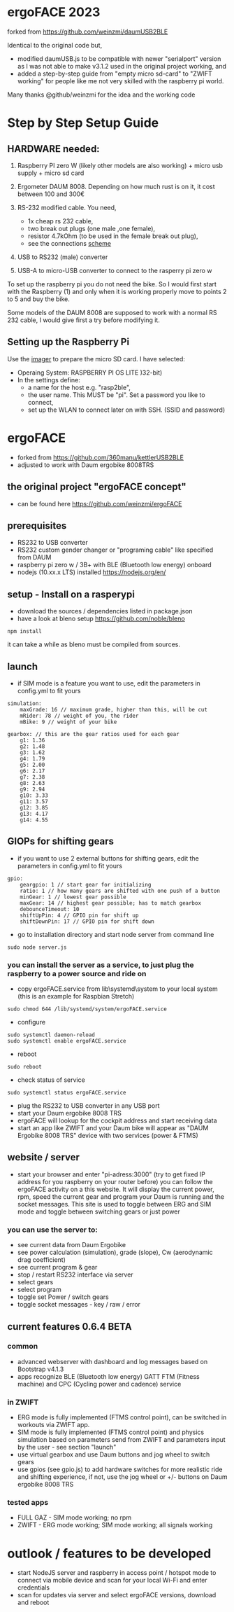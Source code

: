 # ergoFACE 2023
forked from https://github.com/weinzmi/daumUSB2BLE 

Identical to the original code but,
* modified daumUSB.js to be compatible with newer "serialport" version as I was not able to make v3.1.2 used in the original project working, and
* added a step-by-step guide from "empty micro sd-card" to "ZWIFT working" for people like me not very skilled with the raspberry pi world.

Many thanks @github/weinzmi for the idea and the working code

# Step by Step Setup Guide

## HARDWARE needed:
1. Raspberry PI zero W  (likely other models are also working) + micro usb supply + micro sd card

2. Ergometer DAUM 8008. Depending on how much rust is on it, it cost between 100 and 300€
3. RS-232 modified cable. You need,
   * 1x cheap rs 232 cable,
   * two break out plugs (one male ,one female),
   * resistor 4.7kOhm (to be used in the female break out plug),
   * see the connections [scheme](https://bikeboard.at/forum/topic/1564-schnittstellenkabel-rs-232-an-pc/#comment-2424750)
4. USB to RS232 (male) converter
5. USB-A to micro-USB converter to connect to the rasperry pi zero w

To set up the raspberry pi you do not need the bike. So I would first start with the Raspberry (1) and only when it is working properly move to points 2 to 5 and buy the bike.

Some models of the DAUM 8008 are supposed to work with a normal RS 232 cable, I would give first a try before modifying it.

## Setting up the Raspberry Pi
Use the [imager](https://www.raspberrypi.com/software/) to prepare the micro SD card. I have selected:
* Operaing System: RASPBERRY PI OS LITE )32-bit)
* In the settings define:
  * a name for the host e.g. "rasp2ble", 
  * the user name. This MUST be "pi".  Set a password you like to connect,
  * set up the WLAN to connect later on with SSH. (SSID and password)

# ergoFACE
* forked from https://github.com/360manu/kettlerUSB2BLE
* adjusted to work with Daum ergobike 8008TRS

## the original project "ergoFACE concept"
* can be found here https://github.com/weinzmi/ergoFACE

## prerequisites
* RS232 to USB converter
* RS232 custom gender changer or "programing cable" like specified from DAUM
* raspberry pi zero w / 3B+ with BLE (Bluetooth low energy) onboard
* nodejs (10.xx.x LTS) installed https://nodejs.org/en/

## setup - Install on a rasperypi
* download the sources / dependencies listed in package.json
* have a look at bleno setup https://github.com/noble/bleno

```shell
npm install
```

it can take a while as bleno must be compiled from sources.

## launch
* if SIM mode is a feature you want to use, edit the parameters in config.yml to fit yours
```
simulation:
    maxGrade: 16 // maximum grade, higher than this, will be cut
    mRider: 78 // weight of you, the rider
    mBike: 9 // weight of your bike

gearbox: // this are the gear ratios used for each gear
    g1: 1.36
    g2: 1.48
    g3: 1.62
    g4: 1.79
    g5: 2.00
    g6: 2.17
    g7: 2.38
    g8: 2.63
    g9: 2.94
    g10: 3.33
    g11: 3.57
    g12: 3.85
    g13: 4.17
    g14: 4.55
```

## GIOPs for shifting gears
* if you want to use 2 external buttons for shifting gears, edit the parameters in config.yml to fit yours
```
gpio:
    geargpio: 1 // start gear for initializing
    ratio: 1 // how many gears are shifted with one push of a button
    minGear: 1 // lowest gear possible
    maxGear: 14 // highest gear possible; has to match gearbox
    debounceTimeout: 10
    shiftUpPin: 4 // GPIO pin for shift up
    shiftDownPin: 17 // GPIO pin for shift down
```

* go to installation directory and start node server from command line
```shell
sudo node server.js
```
### you can install the server as a service, to just plug the raspberry to a power source and ride on

* copy ergoFACE.service from lib\systemd\system to your local system (this is an example for Raspbian Stretch)
```shell
sudo chmod 644 /lib/systemd/system/ergoFACE.service
```
* configure
```shell
sudo systemctl daemon-reload
sudo systemctl enable ergoFACE.service
```
* reboot
```shell
sudo reboot
```
* check status of service
```shell
sudo systemctl status ergoFACE.service
```

* plug the RS232 to USB converter in any USB port
* start your Daum ergobike 8008 TRS
* ergoFACE will lookup for the cockpit address and start receiving data
* start an app like ZWIFT and your Daum bike will appear as "DAUM Ergobike 8008 TRS" device with two services (power & FTMS)

## website / server
* start your browser and enter "pi-adress:3000" (try to get fixed IP address for you raspberry on your router before)
you can follow the ergoFACE activity on a this website.
It will display the current power, rpm, speed
the current gear and program your Daum is running and the socket messages.
This site is used to toggle between ERG and SIM mode and toggle between switching gears or just power
### you can use the server to:
* see current data from Daum Ergobike
* see power calculation (simulation), grade (slope), Cw (aerodynamic drag coefficient)
* see current program & gear
* stop / restart RS232 interface via server
* select gears
* select program
* toggle set Power / switch gears
* toggle socket messages - key / raw / error

## current features 0.6.4 BETA
### common
* advanced webserver with dashboard and log messages based on Bootstrap v4.1.3
* apps recognize BLE (Bluetooth low energy) GATT FTM (Fitness machine) and CPC (Cycling power and cadence) service
### in ZWIFT
* ERG mode is fully implemented (FTMS control point), can be switched in workouts via ZWIFT app.
* SIM mode is fully implemented (FTMS control point) and physics simulation based on parameters send from ZWIFT and parameters input by the user - see section "launch"
* use virtual gearbox and use Daum buttons and jog wheel to switch gears
* use gpios (see gpio.js) to add hardware switches for more realistic ride and shifting experience, if not, use the jog wheel or +/- buttons on Daum ergobike 8008 TRS

### tested apps
* FULL GAZ - SIM mode working; no rpm
* ZWIFT - ERG mode working; SIM mode working; all signals working

# outlook / features to be developed
* start NodeJS server and raspberry in access point / hotspot mode to connect via mobile device and scan for your local Wi-Fi and enter credentials
* scan for updates via server and select ergoFACE versions, download and reboot
